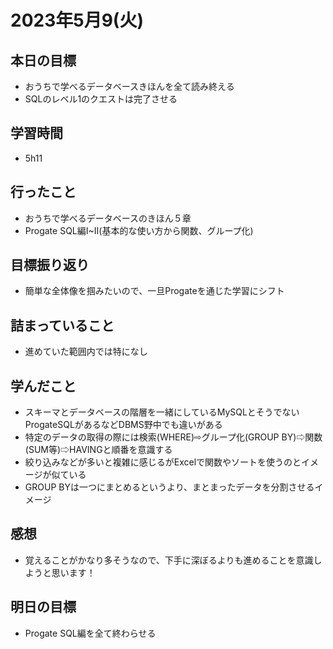# 2023年5月9(火)

## 本日の目標
- おうちで学べるデータベースきほんを全て読み終える
- SQLのレベル1のクエストは完了させる

## 学習時間
- 5h11

## 行ったこと
- おうちで学べるデータベースのきほん５章
- Progate SQL編I~Ⅱ(基本的な使い方から関数、グループ化)
   
## 目標振り返り
- 簡単な全体像を掴みたいので、一旦Progateを通じた学習にシフト

## 詰まっていること
- 進めていた範囲内では特になし

## 学んだこと
- スキーマとデータベースの階層を一緒にしているMySQLとそうでないProgateSQLがあるなどDBMS野中でも違いがある
- 特定のデータの取得の際には検索(WHERE)⇨グループ化(GROUP BY)⇨関数(SUM等)⇨HAVINGと順番を意識する
- 絞り込みなどが多いと複雑に感じるがExcelで関数やソートを使うのとイメージが似ている
- GROUP BYは一つにまとめるというより、まとまったデータを分割させるイメージ

## 感想
- 覚えることがかなり多そうなので、下手に深ぼるよりも進めることを意識しようと思います！

## 明日の目標
- Progate SQL編を全て終わらせる



